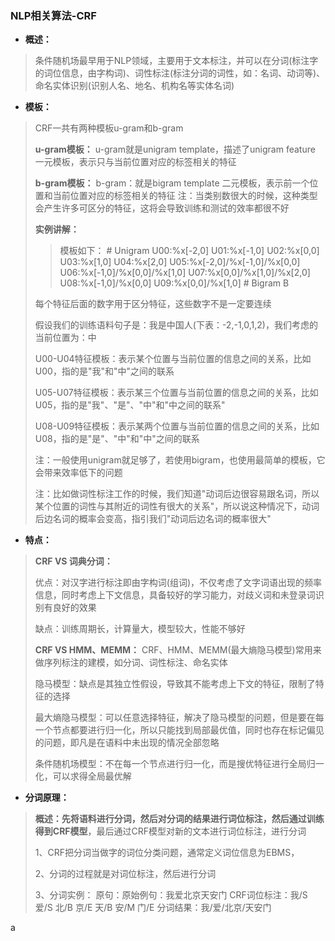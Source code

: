 ### NLP相关算法-CRF
- **概述：**
>  条件随机场最早用于NLP领域，主要用于文本标注，并可以在分词(标注字的词位信息，由字构词)、词性标注(标注分词的词性，如：名词、动词等)、命名实体识别(识别人名、地名、机构名等实体名词)
>

- **模板：**
> CRF一共有两种模板u-gram和b-gram
>
> **u-gram模板：**
>       u-gram就是unigram template，描述了unigram feature
>       一元模板，表示只与当前位置对应的标签相关的特征
>
> **b-gram模板：**
>       b-gram：就是bigram template
>       二元模板，表示前一个位置和当前位置对应的标签相关的特征
>       注：当类别数很大的时候，这种类型会产生许多可区分的特征，这将会导致训练和测试的效率都很不好
>
>**实例讲解：**
>
>>模板如下：
        # Unigram
        U00:%x[-2,0]
        U01:%x[-1,0]
        U02:%x[0,0]
        U03:%x[1,0]
        U04:%x[2,0]
        U05:%x[-2,0]/%x[-1,0]/%x[0,0]
        U06:%x[-1,0]/%x[0,0]/%x[1,0]
        U07:%x[0,0]/%x[1,0]/%x[2,0]
        U08:%x[-1,0]/%x[0,0]
        U09:%x[0,0]/%x[1,0]
        # Bigram
        B
>
> 每个特征后面的数字用于区分特征，这些数字不是一定要连续
>
>假设我们的训练语料句子是：我是中国人(下表：-2,-1,0,1,2)，我们考虑的当前位置为：中
>
> U00-U04特征模板：表示某个位置与当前位置的信息之间的关系，比如U00，指的是"我"和"中"之间的联系
>
> U05-U07特征模板：表示某三个位置与当前位置的信息之间的关系，比如U05，指的是"我"、"是"、"中"和"中之间的联系"
>
> U08-U09特征模板：表示某两个位置与当前位置的信息之间的关系，比如U08，指的是"是"、"中"和"中"之间的联系
>
> 注：一般使用unigram就足够了，若使用bigram，也使用最简单的模板，它会带来效率低下的问题
>
> 注：比如做词性标注工作的时候，我们知道"动词后边很容易跟名词，所以某个位置的词性与其附近的词性有很大的关系"，所以说这种情况下，动词后边名词的概率会变高，指引我们"动词后边名词的概率很大"
>


- **特点：**
> <b>CRF VS 词典分词：</b>
>
> 优点：对汉字进行标注即由字构词(组词)，不仅考虑了文字词语出现的频率信息，同时考虑上下文信息，具备较好的学习能力，对歧义词和未登录词识别有良好的效果
>
> 缺点：训练周期长，计算量大，模型较大，性能不够好
>
><b>CRF VS HMM、MEMM：</b>
> CRF、HMM、MEMM(最大熵隐马模型)常用来做序列标注的建模，如分词、词性标注、命名实体
>
> 隐马模型：缺点是其独立性假设，导致其不能考虑上下文的特征，限制了特征的选择
>
> 最大熵隐马模型：可以任意选择特征，解决了隐马模型的问题，但是要在每一个节点都要进行归一化，所以只能找到局部最优值，同时也存在标记偏见的问题，即凡是在语料中未出现的情况全部忽略
>
> 条件随机场模型：不在每一个节点进行归一化，而是搜优特征进行全局归一化，可以求得全局最优解
>
>
>
- **分词原理：**
>
> **概述：**先将语料进行分词，然后对分词的结果进行词位标注，然后通过训练**得到CRF模型**，最后通过CRF模型对新的文本进行词位标注，进行分词
>
>1、CRF把分词当做字的词位分类问题，通常定义词位信息为EBMS，
>
>2、分词的过程就是对词位标注，然后进行分词
>
>3、分词实例：
>       原句：原始例句：我爱北京天安门
>       CRF词位标注：我/S 爱/S 北/B 京/E 天/B 安/M 门/E
>       分词结果：我/爱/北京/天安门
>
>
>
>
>



































a
